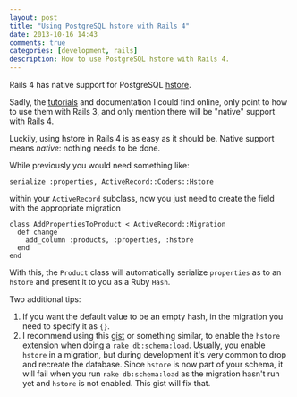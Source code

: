 ```yaml
---
layout: post
title: "Using PostgreSQL hstore with Rails 4"
date: 2013-10-16 14:43
comments: true
categories: [development, rails]
description: How to use PostgreSQL hstore with Rails 4.
---
```

Rails 4 has native support for PostgreSQL [hstore](http://www.postgresql.org/docs/current/static/hstore.html).

Sadly, the [tutorials](http://railscasts.com/episodes/345-hstore) and documentation I could find online, only point to how to use them with Rails 3, and only mention there will be "native" support with Rails 4.

<!-- more -->

Luckily, using hstore in Rails 4 is as easy as it should be. Native support means *native*: nothing needs to be done.

While previously you would need something like:

    serialize :properties, ActiveRecord::Coders::Hstore

within your `ActiveRecord` subclass, now you just need to create the field with the appropriate migration

    class AddPropertiesToProduct < ActiveRecord::Migration
      def change
        add_column :products, :properties, :hstore
      end
    end

With this, the `Product` class will automatically serialize `properties` as to an `hstore` and present it to you as a Ruby `Hash`.

Two additional tips:

1. If you want the default value to be an empty hash, in the migration you need to specify it as `{}`.
2. I recommend using this [gist](https://gist.github.com/tehpeh/3735174) or something similar, to enable the `hstore` extension when doing a `rake db:schema:load`. Usually, you enable `hstore` in a migration, but during development it's very common to drop and recreate the database. Since `hstore` is now part of your schema, it will fail when you run `rake db:schema:load` as the migration hasn't run yet and `hstore` is not enabled. This gist will fix that.